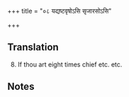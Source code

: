 +++
title = "०८ यद्यष्टवृषोऽसि सृजारसोऽसि"

+++
## Translation
8. If thou art eight times chief etc. etc.

## Notes


